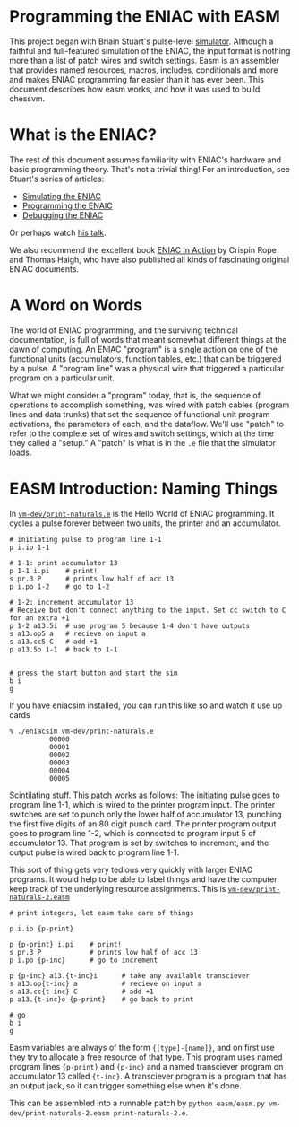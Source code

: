 # Programming the ENIAC with EASM
This project began with Briain Stuart's pulse-level [simulator](https://www.cs.drexel.edu/~bls96/eniac/eniac.html). Although a faithful and full-featured simulation of the ENIAC, the input format is nothing more than a list of patch wires and switch settings. Easm is an assembler that provides named resources, macros, includes, conditionals and more and makes ENIAC programming far easier than it has ever been. This document describes how easm works, and how it was used to build chessvm.

# What is the ENIAC?
The rest of this document assumes familiarity with ENIAC's hardware and basic programming theory. That's not a trivial thing! For an introduction, see Stuart's series of articles:
 - [Simulating the ENIAC](https://ieeexplore.ieee.org/document/8540483)
 - [Programming the ENAIC](https://ieeexplore.ieee.org/document/8467000)
 - [Debugging the ENIAC](https://ieeexplore.ieee.org/document/8540483)

Or perhaps watch [his talk](https://www.youtube.com/watch?v=u5WYj11cJrY). 

We also recommend the excellent book [ENIAC In Action](https://eniacinaction.com/) by Crispin Rope and Thomas Haigh, who have also published all kinds of fascinating original ENIAC documents.

# A Word on Words
The world of ENIAC programming, and the surviving technical documentation, is full of words that meant somewhat different things at the dawn of computing. An ENIAC "program" is a single action on one of the functional units (accumulators, function tables, etc.) that can be triggered by a pulse. A "program line" was a physical wire that triggered a particular program on a particular unit.

What we might consider a "program" today, that is, the sequence of operations to accomplish something, was wired with patch cables (program lines and data trunks) that set the sequence of functional unit program activations, the parameters of each, and the dataflow. We'll use "patch" to refer to the complete set of wires and switch settings, which at the time they called a "setup."  A "patch" is what is in the `.e` file that the simulator loads.

# EASM Introduction: Naming Things
In [`vm-dev/print-naturals.e`](vm-dev/print-naturals.e) is the Hello World of ENIAC programming. It cycles a pulse forever between two units, the printer and an accumulator.
```
# initiating pulse to program line 1-1
p i.io 1-1

# 1-1: print accumulator 13
p 1-1 i.pi    # print!
s pr.3 P      # prints low half of acc 13 
p i.po 1-2    # go to 1-2

# 1-2: increment accumulator 13
# Receive but don't connect anything to the input. Set cc switch to C for an extra +1
p 1-2 a13.5i  # use program 5 because 1-4 don't have outputs 
s a13.op5 a   # recieve on input a
s a13.cc5 C   # add +1
p a13.5o 1-1  # back to 1-1


# press the start button and start the sim
b i
g
```
If you have eniacsim installed, you can run this like so and watch it use up cards
```
% ./eniacsim vm-dev/print-naturals.e
          00000                                                                 
          00001                                                                 
          00002                                                                 
          00003                                                                 
          00004                                                                 
          00005                                                                                       
```

Scintilating stuff. This patch works as follows: The initiating pulse goes to program line 1-1, which is wired to the printer program input. The printer switches are set to punch only the lower half of accumulator 13, punching the first five digits of an 80 digit punch card. The printer program output goes to program line 1-2, which is connected to program input 5 of accumulator 13. That program is set by switches to increment, and the output pulse is wired back to program line 1-1. 

This sort of thing gets very tedious very quickly with larger ENIAC programs. It would help to be able to label things and have the computer keep track of the underlying resource assignments. This is [`vm-dev/print-naturals-2.easm`](vm-dev/print-naturals.easm)
```
# print integers, let easm take care of things

p i.io {p-print}

p {p-print} i.pi   	# print!
s pr.3 P      		# prints low half of acc 13 
p i.po {p-inc}    	# go to increment

p {p-inc} a13.{t-inc}i 		# take any available transciever
s a13.op{t-inc} a   		# recieve on input a
s a13.cc{t-inc} C   		# add +1
p a13.{t-inc}o {p-print}    # go back to print

# go
b i
g
```

Easm variables are always of the form `{[type]-[name]}`, and on first use they try to allocate a free resource of that type. This program uses named program lines `{p-print}` and `{p-inc}` and a named transciever program on accumulator 13 called `{t-inc}`. A transciever program is a program that has an output jack, so it can trigger something else when it's done.

This can be assembled into a runnable patch by `python easm/easm.py vm-dev/print-naturals-2.easm print-naturals-2.e`.


